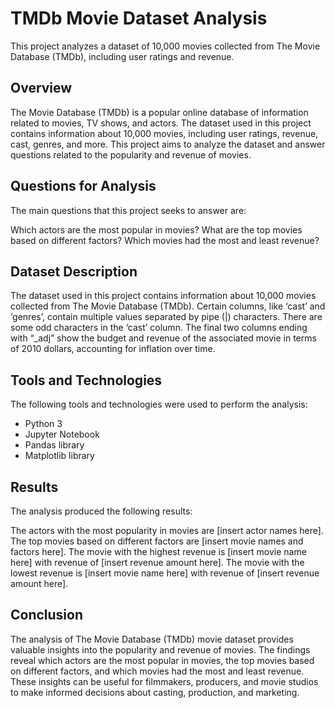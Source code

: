 # TMDb Movie Dataset Analysis
This project analyzes a dataset of 10,000 movies collected from The Movie Database (TMDb), including user ratings and revenue.

## Overview
The Movie Database (TMDb) is a popular online database of information related to movies, TV shows, and actors. The dataset used in this project contains information about 10,000 movies, including user ratings, revenue, cast, genres, and more. This project aims to analyze the dataset and answer questions related to the popularity and revenue of movies.

## Questions for Analysis
The main questions that this project seeks to answer are:

Which actors are the most popular in movies?
What are the top movies based on different factors?
Which movies had the most and least revenue?
## Dataset Description
The dataset used in this project contains information about 10,000 movies collected from The Movie Database (TMDb). Certain columns, like ‘cast’ and ‘genres’, contain multiple values separated by pipe (|) characters. There are some odd characters in the ‘cast’ column. The final two columns ending with “_adj” show the budget and revenue of the associated movie in terms of 2010 dollars, accounting for inflation over time.

## Tools and Technologies
The following tools and technologies were used to perform the analysis:

- Python 3
- Jupyter Notebook
- Pandas library
- Matplotlib library
## Results
The analysis produced the following results:

The actors with the most popularity in movies are [insert actor names here].
The top movies based on different factors are [insert movie names and factors here].
The movie with the highest revenue is [insert movie name here] with revenue of [insert revenue amount here]. The movie with the lowest revenue is [insert movie name here] with revenue of [insert revenue amount here].
## Conclusion
The analysis of The Movie Database (TMDb) movie dataset provides valuable insights into the popularity and revenue of movies. The findings reveal which actors are the most popular in movies, the top movies based on different factors, and which movies had the most and least revenue. These insights can be useful for filmmakers, producers, and movie studios to make informed decisions about casting, production, and marketing.
